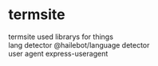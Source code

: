 # termsite
 termsite
used librarys for things    
lang detector @hailebot/language detector  
user agent express-useragent
